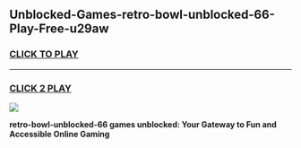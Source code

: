 
## Unblocked-Games-retro-bowl-unblocked-66-Play-Free-u29aw
<h3>
<a href="https://premium76.site?title=retro-bowl-unblocked-66&ref=10A">CLICK TO PLAY</a></h3>
<hr>

<h3>
<a href="https://premium76.site?title=retro-bowl-unblocked-66&ref=10A">CLICK 2 PLAY</a>
  
</h3>

<a href="https://premium76.site?title=retro-bowl-unblocked-66&ref=10A"><img src="https://clearcache.store/games.png"></a>


**retro-bowl-unblocked-66 games unblocked: Your Gateway to Fun and Accessible Online Gaming**

